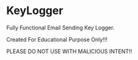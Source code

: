 # KeyLogger
Fully Functional Email Sending Key Logger.

Created For Educational Purpose Only!!!

PLEASE DO NOT USE WITH MALICIOUS INTENT!!
